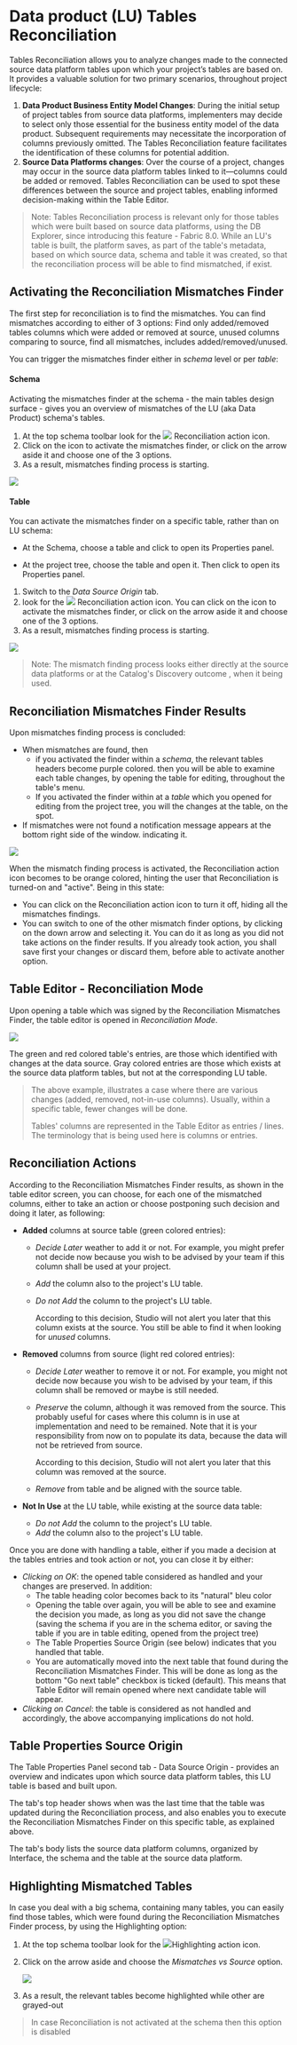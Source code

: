 <web>

# Data product (LU) Tables Reconciliation

Tables Reconciliation allows you to analyze changes made to the connected source data platform tables upon which your project’s tables are based on. It provides a valuable solution for two primary scenarios, throughout project lifecycle:

1. **Data Product Business Entity Model Changes**: During the initial setup of project tables from source data platforms, implementers may decide to select  only those essential for the business entity model of the data product. Subsequent requirements may necessitate the incorporation of columns previously omitted. The Tables Reconciliation feature facilitates the identification of these columns for potential addition.
2. **Source Data Platforms changes**: Over the course of a project, changes may occur in the source data platform tables linked to it—columns could be added or removed. Tables Reconciliation can be used to spot these differences between the source and project tables, enabling informed decision-making within the Table Editor.

> Note: Tables Reconciliation process is relevant only for those tables which were built based on source data platforms, using the DB Explorer, since introducing this feature - Fabric 8.0. While an LU's table is built, the platform saves, as part of the table's metadata, based on which source data, schema and table it was created, so that the reconciliation process will be able to find mismatched, if exist. 



## Activating the Reconciliation Mismatches Finder

The first step for reconciliation is to find the mismatches. You can find mismatches according to either of 3 options: Find only added/removed tables columns which were added or removed at source, unused columns comparing to source, find all mismatches, includes added/removed/unused.

You can trigger the mismatches finder either in *schema* level or per *table*:

#### Schema

Activating the mismatches finder at the schema - the main tables design surface - gives you an overview of mismatches of the LU (aka Data Product) schema's tables.

1. At the top schema toolbar look for the ![](../03_logical_units/images/web/reconciliation.svg) Reconciliation action icon. 
2. Click on the icon to activate the mismatches finder, or click on the arrow aside it and choose one of the 3 options.
3. As a result, mismatches finding process is starting.

![](images/schema_recon_bar_select.png)

#### Table

You can activate the mismatches finder on a specific table, rather than on LU schema:

* At the Schema, choose a table and click to open its Properties panel.

* At the project tree, choose the table and open it. Then click to open its Properties panel.

  

1. Switch to the *Data Source Origin* tab.
2. look for the ![](../03_logical_units/images/web/reconciliation.svg) Reconciliation action icon. You can click on the icon to activate the mismatches finder, or click on the arrow aside it and choose one of the 3 options.
3. As a result, mismatches finding process is starting.



![](images/recon_table_activate.png)



> Note: The mismatch finding process looks either directly at the source data platforms or at the Catalog's Discovery outcome , when it being used.
>



## Reconciliation Mismatches Finder Results

Upon mismatches finding process is concluded:  

- When mismatches are found, then
  - if you activated the finder within a *schema*, the relevant tables headers become purple colored. then you will be able to examine each table changes, by opening the table for editing, throughout the table's menu.
  - If you activated the finder within at a *table* which you opened for editing from the project tree, you will the changes at the table, on the spot.
- If mismatches were not found a notification message appears at the bottom right side of the window. indicating it.



![](images/recon_schema_results.png)



When the mismatch finding process is activated, the Reconciliation action icon becomes to be orange colored, hinting the user that Reconciliation is turned-on and "active". Being in this state:

* You can click on the Reconciliation action icon to turn it off, hiding all the mismatches findings.
* You can switch to one of the other mismatch finder options, by clicking on the down arrow and selecting it. You can do it as long as you did not take actions on the finder results. If you already took action, you shall save first your changes or discard them, before able to activate another option.



## Table Editor - Reconciliation Mode

Upon opening a table which was signed by the Reconciliation Mismatches Finder, the table editor is opened in *Reconciliation Mode*. 



![](images/recon_table_editor.png)

The green and red colored table's entries, are those which identified with changes at the data source. Gray colored entries are those which exists at the source data platform tables, but not at the corresponding LU table. 



> The above example, illustrates a case where there are various changes (added, removed, not-in-use columns). Usually, within a specific table, fewer changes will be done.
>
> Tables' columns are represented in the Table Editor as entries / lines. The terminology that is being used here is columns or entries.



## Reconciliation Actions

According to the Reconciliation Mismatches Finder results, as shown in the table editor screen, you can choose, for each one of the mismatched columns,  either to take an action or choose postponing such decision and doing it later, as following:

* **Added** columns at source table (green colored entries):

  * *Decide Later* weather to add it or not. For example, you might prefer not decide now because you wish to be advised by your team if this column shall be used at your project.

  * *Add* the column also to the project's LU table.

  * *Do not Add* the column to the project's LU table. 

    According to this decision, Studio will not alert you later that this column exists at the source. You still be able to find it when looking for *unused* columns.

* **Removed** columns from source (light red colored entries):

  * *Decide Later* weather to remove it or not. For example, you might not decide now because you wish to be advised by your team, if this column shall be removed or maybe is still needed.

  * *Preserve* the column, although it was removed from the source. This probably useful for cases where this column is in use at implementation and need to be remained. Note that it is your responsibility from now on to populate its data, because the data will not be retrieved from source. 

    According to this decision, Studio will not alert you later that this column was removed at the source.

  * *Remove* from table and be aligned with the source table.

* **Not In Use** at the LU table, while existing at the source data table: 

  * *Do not Add* the column to the project's LU table. 
  * *Add* the column also to the project's LU table.




Once you are done with handling a table, either if you made a decision at the tables entries and took action or not, you can close it by either:

* *Clicking on OK*: the opened table considered as handled and your changes are preserved. In addition:
  * The table heading color becomes back to its "natural" bleu color
  * Opening the table over again, you will be able to see and examine the decision you made, as long as you did not save the change (saving the schema if you are in the schema editor, or saving the table if you are in table editing, opened from the project tree)
  * The Table Properties Source Origin (see below) indicates that you handled that table.
  * You are automatically moved into the next table that found during the Reconciliation Mismatches Finder. This will be done as long as the bottom "Go next table" checkbox is ticked (default). This means that Table Editor will remain opened where next candidate table will appear.
* *Clicking on Cancel*: the table is considered as not handled and accordingly, the above accompanying implications do not hold.



## Table Properties Source Origin

The Table Properties Panel second tab - Data Source Origin - provides an overview and indicates upon which source data platform tables, this LU table is based and built upon. 

The tab's top header shows when was the last time that the table was updated during the Reconciliation process, and also enables you to execute the  Reconciliation Mismatches Finder on this specific table, as explained above.

The tab's body lists the source data platform columns, organized by Interface, the schema and the table at the source data platform.



## Highlighting Mismatched Tables

In case you deal with a big schema, containing many tables, you can easily find those tables, which were found during the Reconciliation Mismatches Finder process, by using the Highlighting option:

1. At the top schema toolbar look for the ![](../03_logical_units/images/web/light-off.svg)Highlighting action icon.  

2. Click on the arrow aside and choose the *Mismatches vs Source* option.

   ![](images/schema_recon_bar_highlight.png)

3. As a result, the relevant tables become highlighted while other are grayed-out

> In case Reconciliation is not activated at the schema then this option is disabled





</web>
